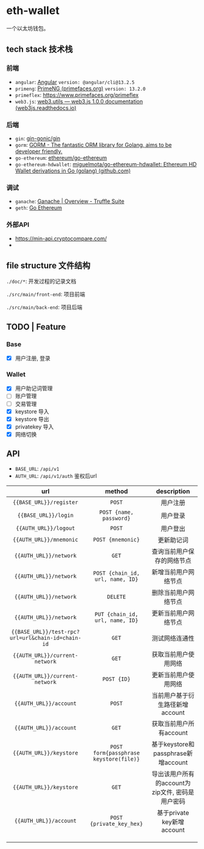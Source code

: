 # eth-wallet

一个以太坊钱包。

## tech stack 技术栈

### 前端

- `angular`: [Angular](https://angular.cn/) `version: @angular/cli@13.2.5`
- `primeng`: [PrimeNG (primefaces.org)](https://www.primefaces.org/primeng/#/theming) `version: 13.2.0`
- `primeflex`: https://www.primefaces.org/primeflex
- `web3.js`: [web3.utils — web3.js 1.0.0 documentation (web3js.readthedocs.io)](https://web3js.readthedocs.io/en/v1.7.1/web3-utils.html#tobn)

### 后端

- `gin`: [gin-gonic/gin](https://github.com/gin-gonic/gin)
- `gorm`: [GORM - The fantastic ORM library for Golang, aims to be developer friendly.](https://gorm.io/)
- `go-ethereum`: [ethereum/go-ethereum](https://github.com/ethereum/go-ethereum)
- `go-ethereum-hdwallet`: [miguelmota/go-ethereum-hdwallet: Ethereum HD Wallet derivations in Go (golang) (github.com)](https://github.com/miguelmota/go-ethereum-hdwallet)

### 调试

- `ganache`: [Ganache | Overview - Truffle Suite](https://trufflesuite.com/docs/ganache/)
- `geth`: [Go Ethereum](https://geth.ethereum.org/)

### 外部API

- https://min-api.cryptocompare.com/
- 

## file structure 文件结构

`./doc/*`: 开发过程的记录文档

`./src/main/front-end`: 项目前端

`./src/main/back-end`: 项目后端

 ## TODO | Feature

### Base

- [x] 用户注册, 登录

### Wallet

- [x] 用户助记词管理
- [ ] 账户管理
- [ ] 交易管理
- [x] keystore 导入
- [x] keystore 导出
- [x] privatekey 导入
- [x] 网络切换

## API

- `BASE_URL`: `/api/v1` 
- `AUTH_URL`: `/api/v1/auth` 鉴权后url

|                        url                        |                 method                 |                   description                    |
| :-----------------------------------------------: | :------------------------------------: | :----------------------------------------------: |
|              `{{BASE_URL}}/register`              |                 `POST`                 |                     用户注册                     |
|               `{{BASE_URL}}/login`                |        `POST {name, password}`         |                     用户登录                     |
|               `{{AUTH_URL}}/logout`               |                 `POST`                 |                     用户登出                     |
|              `{{AUTH_URL}}/mnemonic`              |           `POST {mnemonic}`            |                    更新助记词                    |
|              `{{AUTH_URL}}/network`               |                 `GET`                  |            查询当前用户保存的网络节点            |
|              `{{AUTH_URL}}/network`               |    `POST {chain_id, url, name, ID}`    |               新增当前用户网络节点               |
|              `{{AUTH_URL}}/network`               |                `DELETE`                |               删除当前用户网络节点               |
|              `{{AUTH_URL}}/network`               |    `PUT {chain_id, url, name, ID}`     |               更新当前用户网络节点               |
| `{{BASE_URL}}/test-rpc?url=url&chain-id=chain-id` |                 `GET`                  |                  测试网络连通性                  |
|          `{{AUTH_URL}}/current-network`           |                 `GET`                  |               获取当前用户使用网络               |
|          `{{AUTH_URL}}/current-network`           |              `POST {ID}`               |               更新当前用户使用网络               |
|              `{{AUTH_URL}}/account`               |                 `POST`                 |         当前用户基于衍生路径新增account          |
|              `{{AUTH_URL}}/account`               |                 `GET`                  |             获取当前用户所有account              |
|              `{{AUTH_URL}}/keystore`              | `POST form{passphrase keystore(file)}` |       基于keystore和passphrase新增account        |
|              `{{AUTH_URL}}/keystore`              |                 `GET`                  | 导出该用户所有的account为zip文件, 密码是用户密码 |
|              `{{AUTH_URL}}/account`               |        `POST {private_key_hex}`        |            基于private key新增account            |
|                                                   |                                        |                                                  |
|                                                   |                                        |                                                  |
|                                                   |                                        |                                                  |



